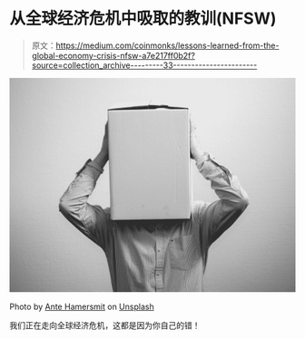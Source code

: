 # 从全球经济危机中吸取的教训(NFSW)

> 原文：<https://medium.com/coinmonks/lessons-learned-from-the-global-economy-crisis-nfsw-a7e217ff0b2f?source=collection_archive---------33----------------------->

![](img/3602ef045e025ce6b6f27d5836bbb3e5.png)

Photo by [Ante Hamersmit](https://unsplash.com/es/@ante_kante?utm_source=medium&utm_medium=referral) on [Unsplash](https://unsplash.com?utm_source=medium&utm_medium=referral)

我们正在走向全球经济危机，这都是因为你自己的错！